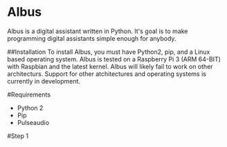 Albus
===== 

Albus is a digital assistant written in Python. It's goal is to make programming digital assistants simple enough for anybody.


##Installation
To install Albus, you must have Python2, pip, and a Linux based operating system. Albus is tested on a Raspberry Pi 3 (ARM 64-BIT) with Raspbian and the latest kernel. Albus will likely fail to work on other architecturs. Support for other atchitectures and operating systems is currently in development.

#Requirements
* Python 2
* Pip
* Pulseaudio

#Step 1


